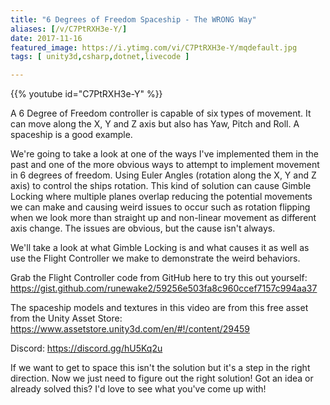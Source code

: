 ```yaml
---
title: "6 Degrees of Freedom Spaceship - The WRONG Way"
aliases: [/v/C7PtRXH3e-Y/]
date: 2017-11-16
featured_image: https://i.ytimg.com/vi/C7PtRXH3e-Y/mqdefault.jpg
tags: [ unity3d,csharp,dotnet,livecode ]

---
```


{{% youtube id="C7PtRXH3e-Y" %}}

A 6 Degree of Freedom controller is capable of six types of movement. It can move along the X, Y and Z axis but also has Yaw, Pitch and Roll. A spaceship is a good example.

We're going to take a look at one of the ways I've implemented them in the past and one of the more obvious ways to attempt to implement movement in 6 degrees of freedom. Using Euler Angles (rotation along the X, Y and Z axis) to control the ships rotation. This kind of solution can cause Gimble Locking where multiple planes overlap reducing the potential movements we can make and causing weird issues to occur such as rotation flipping when we look more than straight up and non-linear movement as different axis change. The issues are obvious, but the cause isn't always.

We'll take a look at what Gimble Locking is and what causes it as well as use the Flight Controller we make to demonstrate the weird behaviors.

Grab the Flight Controller code from GitHub here to try this out yourself: https://gist.github.com/runewake2/59256e503fa8c960ccef7157c994aa37

The spaceship models and textures in this video are from this free asset from the Unity Asset Store: https://www.assetstore.unity3d.com/en/#!/content/29459

Discord: https://discord.gg/hU5Kq2u

If we want to get to space this isn't the solution but it's a step in the right direction. Now we just need to figure out the right solution!  Got an idea or already solved this? I'd love to see what you've come up with!